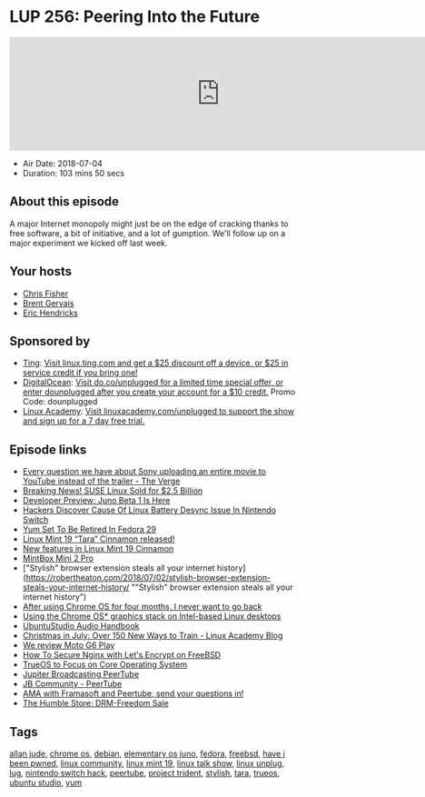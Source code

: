 # LUP 256: Peering Into the Future

<iframe src="https://player.fireside.fm/v2/RUkczH-V+Ye9FAz1y?theme=dark" width="740" height="200" frameborder="0" scrolling="no"></iframe>

* Air Date: 2018-07-04
* Duration: 103 mins 50 secs

## About this episode

A major Internet monopoly might just be on the edge of cracking thanks to free software, a bit of initiative, and a lot of gumption. We'll follow up on a major experiment we kicked off last week.

## Your hosts
* [Chris Fisher](https://linuxunplugged.com/hosts/chrislas)
* [Brent Gervais](https://linuxunplugged.com/hosts/brent)
* [Eric Hendricks](https://linuxunplugged.com/guests/erichendricks)

## Sponsored by

  * [Ting](http://linux.ting.com): [Visit linux.ting.com and get a $25 discount off a device, or $25 in service credit if you bring one!](http://linux.ting.com)
  * [DigitalOcean](https://do.co/unplugged): [Visit do.co/unplugged for a limited time special offer, or enter dounplugged after you create your account for a $10 credit.](https://do.co/unplugged) Promo Code: dounplugged
  * [Linux Academy](http://linuxacademy.com/unplugged): [Visit linuxacademy.com/unplugged to support the show and sign up for a 7 day free trial.](http://linuxacademy.com/unplugged)



## Episode links

  * [Every question we have about Sony uploading an entire movie to YouTube instead of the trailer - The Verge](https://www.theverge.com/tldr/2018/7/3/17530916/sony-pictures-uploads-youtube-video-full-movie-trailer-khali-the-killer-questions-how "Every question we have about Sony uploading an entire movie to YouTube instead of the trailer - The Verge")
  * [Breaking News! SUSE Linux Sold for $2.5 Billion](https://itsfoss.com/suse-eqt-acquisition/amp/#amp_tf=From%20%251%24s "Breaking News! SUSE Linux Sold for $2.5 Billion")
  * [Developer Preview: Juno Beta 1 Is Here](https://medium.com/elementaryos/developer-preview-juno-beta-1-is-here-ce9160085bb2 "Developer Preview: Juno Beta 1 Is Here")
  * [Hackers Discover Cause Of Linux Battery Desync Issue In Nintendo Switch](https://nintendosoup.com/hackers-discover-cause-of-linux-battery-desync-issue-in-nintendo-switch/ "Hackers Discover Cause Of Linux Battery Desync Issue In Nintendo Switch")
  * [Yum Set To Be Retired In Fedora 29](https://www.phoronix.com/scan.php?page=news_item&px=Yum-3-Retiring-Fedora-29 "Yum Set To Be Retired In Fedora 29")
  * [Linux Mint 19 “Tara” Cinnamon released!](https://blog.linuxmint.com/?p=3597 "Linux Mint 19 “Tara” Cinnamon released!")
  * [New features in Linux Mint 19 Cinnamon](https://www.linuxmint.com/rel_tara_cinnamon_whatsnew.php "New features in Linux Mint 19 Cinnamon")
  * [MintBox Mini 2 Pro](https://fit-iot.com/web/product/mbm2-pro/ "MintBox Mini 2 Pro")
  * ["Stylish" browser extension steals all your internet history](https://robertheaton.com/2018/07/02/stylish-browser-extension-steals-your-internet-history/ ""Stylish" browser extension steals all your internet history")
  * [After using Chrome OS for four months, I never want to go back](https://www.androidcentral.com/after-using-chrome-os-four-months-i-never-want-go-back?amp "After using Chrome OS for four months, I never want to go back")
  * [Using the Chrome OS* graphics stack on Intel-based Linux desktops](https://01.org/blogs/joone/2018/using-chrome-os-graphics-stack-intel-based-linux-desktops "Using the Chrome OS* graphics stack on Intel-based Linux desktops")
  * [UbuntuStudio Audio Handbook](https://help.ubuntu.com/community/UbuntuStudio/AudioHandbook "UbuntuStudio Audio Handbook")
  * [Christmas in July: Over 150 New Ways to Train - Linux Academy Blog](https://linuxacademy.com/blog/linuxacademy-com/christmas-in-july-over-150-new-ways-to-train/ "Christmas in July: Over 150 New Ways to Train - Linux Academy Blog")
  * [We review Moto G6 Play](https://ting.com/blog/moto-g6-play-review/ "We review Moto G6 Play")
  * [How To Secure Nginx with Let's Encrypt on FreeBSD](https://www.digitalocean.com/community/tutorials/how-to-secure-nginx-letsencrypt-freebsd "How To Secure Nginx with Let's Encrypt on FreeBSD")
  * [TrueOS to Focus on Core Operating System](https://www.trueos.org/blog/trueosdownstream/ "TrueOS to Focus on Core Operating System")
  * [Jupiter Broadcasting PeerTube](https://getjupiter.com/ "Jupiter Broadcasting PeerTube")
  * [JB Community - PeerTube](https://peertube.linuxrocks.online/ "JB Community - PeerTube")
  * [AMA with Framasoft and Peertube, send your questions in!](https://www.reddit.com/r/freesoftware/comments/8vt9tq/ama_with_framasoft_and_peertube_send_your/ "AMA with Framasoft and Peertube, send your questions in!")
  * [The Humble Store: DRM-Freedom Sale](https://www.humblebundle.com/store/promo/drmfreedom-sale "The Humble Store: DRM-Freedom Sale")



## Tags

[allan jude](https://linuxunplugged.com/tags/allan%20jude), [chrome os](https://linuxunplugged.com/tags/chrome%20os), [debian](https://linuxunplugged.com/tags/debian), [elementary os juno](https://linuxunplugged.com/tags/elementary%20os%20juno), [fedora](https://linuxunplugged.com/tags/fedora), [freebsd](https://linuxunplugged.com/tags/freebsd), [have i been pwned](https://linuxunplugged.com/tags/have%20i%20been%20pwned), [linux community](https://linuxunplugged.com/tags/linux%20community), [linux mint 19](https://linuxunplugged.com/tags/linux%20mint%2019), [linux talk show](https://linuxunplugged.com/tags/linux%20talk%20show), [linux unplug](https://linuxunplugged.com/tags/linux%20unplug), [lug](https://linuxunplugged.com/tags/lug), [nintendo switch hack](https://linuxunplugged.com/tags/nintendo%20switch%20hack), [peertube](https://linuxunplugged.com/tags/peertube), [project trident](https://linuxunplugged.com/tags/project%20trident), [stylish](https://linuxunplugged.com/tags/stylish), [tara](https://linuxunplugged.com/tags/tara), [trueos](https://linuxunplugged.com/tags/trueos), [ubuntu studio](https://linuxunplugged.com/tags/ubuntu%20studio), [yum](https://linuxunplugged.com/tags/yum)
